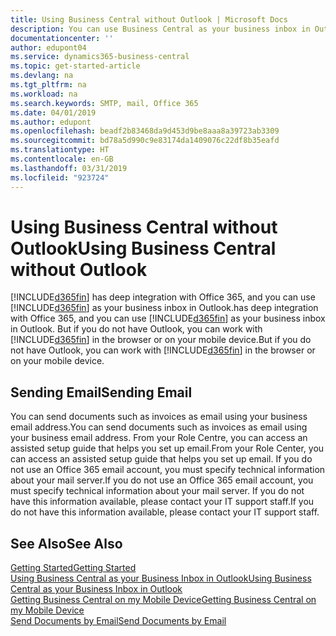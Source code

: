 ```yaml
---
title: Using Business Central without Outlook | Microsoft Docs
description: You can use Business Central as your business inbox in Outlook because it is integrated with Office 365, however, you can also work without Outlook in a browser or on your mobile device.
documentationcenter: ''
author: edupont04
ms.service: dynamics365-business-central
ms.topic: get-started-article
ms.devlang: na
ms.tgt_pltfrm: na
ms.workload: na
ms.search.keywords: SMTP, mail, Office 365
ms.date: 04/01/2019
ms.author: edupont
ms.openlocfilehash: beadf2b83468da9d453d9be8aaa8a39723ab3309
ms.sourcegitcommit: bd78a5d990c9e83174da1409076c22df8b35eafd
ms.translationtype: HT
ms.contentlocale: en-GB
ms.lasthandoff: 03/31/2019
ms.locfileid: "923724"
---
```

# <a name="using-business-central-without-outlook"></a><span data-ttu-id="80835-103">Using Business Central without Outlook</span><span class="sxs-lookup"><span data-stu-id="80835-103">Using Business Central without Outlook</span></span>
[!INCLUDE[d365fin](includes/d365fin_md.md)] <span data-ttu-id="80835-104">has deep integration with Office 365, and you can use [!INCLUDE[d365fin](includes/d365fin_md.md)] as your business inbox in Outlook.</span><span class="sxs-lookup"><span data-stu-id="80835-104">has deep integration with Office 365, and you can use [!INCLUDE[d365fin](includes/d365fin_md.md)] as your business inbox in Outlook.</span></span> <span data-ttu-id="80835-105">But if you do not have Outlook, you can work with [!INCLUDE[d365fin](includes/d365fin_md.md)] in the browser or on your mobile device.</span><span class="sxs-lookup"><span data-stu-id="80835-105">But if you do not have Outlook, you can work with [!INCLUDE[d365fin](includes/d365fin_md.md)] in the browser or on your mobile device.</span></span>  

## <a name="sending-email"></a><span data-ttu-id="80835-106">Sending Email</span><span class="sxs-lookup"><span data-stu-id="80835-106">Sending Email</span></span>
<span data-ttu-id="80835-107">You can send documents such as invoices as email using your business email address.</span><span class="sxs-lookup"><span data-stu-id="80835-107">You can send documents such as invoices as email using your business email address.</span></span> <span data-ttu-id="80835-108">From your Role Centre, you can access an assisted setup guide that helps you set up email.</span><span class="sxs-lookup"><span data-stu-id="80835-108">From your Role Center, you can access an assisted setup guide that helps you set up email.</span></span> <span data-ttu-id="80835-109">If you do not use an Office 365 email account, you must specify technical information about your mail server.</span><span class="sxs-lookup"><span data-stu-id="80835-109">If you do not use an Office 365 email account, you must specify technical information about your mail server.</span></span> <span data-ttu-id="80835-110">If you do not have this information available, please contact your IT support staff.</span><span class="sxs-lookup"><span data-stu-id="80835-110">If you do not have this information available, please contact your IT support staff.</span></span>  


## <a name="see-also"></a><span data-ttu-id="80835-111">See Also</span><span class="sxs-lookup"><span data-stu-id="80835-111">See Also</span></span>
[<span data-ttu-id="80835-112">Getting Started</span><span class="sxs-lookup"><span data-stu-id="80835-112">Getting Started</span></span>](product-get-started.md)  
[<span data-ttu-id="80835-113">Using Business Central as your Business Inbox in Outlook</span><span class="sxs-lookup"><span data-stu-id="80835-113">Using Business Central as your Business Inbox in Outlook</span></span>](admin-outlook.md)  
[<span data-ttu-id="80835-114">Getting Business Central on my Mobile Device</span><span class="sxs-lookup"><span data-stu-id="80835-114">Getting Business Central on my Mobile Device</span></span>](install-mobile-app.md)  
[<span data-ttu-id="80835-115">Send Documents by Email</span><span class="sxs-lookup"><span data-stu-id="80835-115">Send Documents by Email</span></span>](ui-how-send-documents-email.md)

